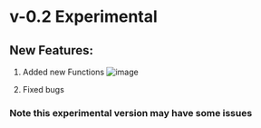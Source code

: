 # v-0.2 Experimental

## New Features:

1. Added new Functions
   ![image](https://github.com/user-attachments/assets/88a306e2-4cc9-4c1e-9aea-e1577c367d81)


3. Fixed bugs

### Note this experimental version may have some issues 
